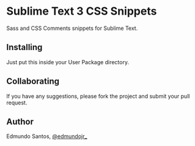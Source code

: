 # Sublime Text 3 CSS Snippets

Sass and CSS Comments snippets for Sublime Text.

## Installing

Just put this inside your User Package directory.

## Collaborating

If you have any suggestions, please fork the project and submit your pull request.

## Author

Edmundo Santos, [@edmundojr_](http://twitter.com/edmundojr_)
